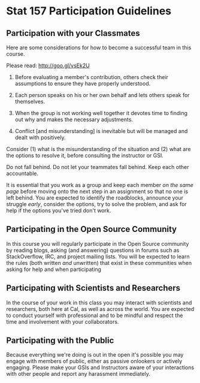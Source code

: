 Stat 157 Participation Guidelines
=================================

Participation with your Classmates
----------------------------------

Here are some considerations for how to become a successful team in
this course.

Please read: http://goo.gl/vsEk2U

1) Before evaluating a member's contribution, others check their
assumptions to ensure they have properly understood.

2) Each person speaks on his or her own behalf and lets others speak
for themselves.

3) When the group is not working well together it devotes time to
finding out why and makes the necessary adjustments.

4) Conflict [and misunderstanding] is inevitable but will be managed
and dealt with positively.

Consider (1) what is the misunderstanding of the situation and (2)
what are the options to resolve it, before consulting the instructor
or GSI.

Do not fall behind. Do not let your teammates fall behind. Keep each
other accountable.

It is essential that you work as a group and keep each member *on the
same page* before moving onto the next step in an assignment so that
no one is left behind. You are expected to identify the roadblocks,
announce your struggle *early*, consider the options, try to solve the
problem, and ask for help if the options you've tried don't work.




Participating in the Open Source Community
------------------------------------------

In this course you will regularly participate in the Open Source
community by reading blogs, asking (and answering) questions in forums
such as StackOverflow, IRC, and project mailing lists. You will be
expected to learn the rules (both written *and* unwritten) that exist
in these communities when asking for help and when participating


Participating with Scientists and Researchers
---------------------------------------------

In the course of your work in this class you may interact with
scientists and researchers, both here at Cal, as well as across the
world. You are expected to conduct yourself with professional and to
be mindful and respect the time and involvement with your
collaborators.

Participating with the Public
-----------------------------

Because everything we're doing is out in the open it's possible you
may engage with members of public, either as passive onlookers or
actively engaging. Please make your GSIs and Instructors aware of your
interactions with other people and report any harassment immediately.

